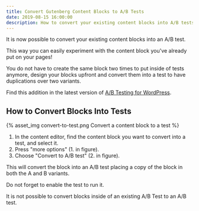 ```yaml
---
title: Convert Gutenberg Content Blocks to A/B Tests
date: 2019-08-15 16:00:00
description: How to convert your existing content blocks into A/B tests with A/B Testing for WordPress
---
```

It is now possible to convert your existing content blocks into an A/B test.

This way you can easily experiment with the content block you've already put on your pages!

You do not have to create the same block two times to put inside of tests anymore, design your blocks upfront and convert them into a test to have duplications over two variants.

Find this addition in the latest version of [A/B Testing for WordPress](https://wordpress.org/plugins/ab-testing-for-wp/).

## How to Convert Blocks Into Tests

{% asset_img convert-to-test.png Convert a content block to a test %}

1. In the content editor, find the content block you want to convert into a test, and select it.
2. Press "more options" (1. in figure).
3. Choose "Convert to A/B test" (2. in figure).

This will convert the block into an A/B test placing a copy of the block in both the A and B variants.

Do not forget to enable the test to run it.

It is not possible to convert blocks inside of an existing A/B Test to an A/B test.
